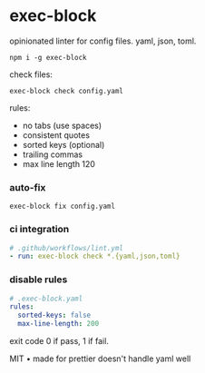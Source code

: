 # exec-block

opinionated linter for config files. yaml, json, toml.

```
npm i -g exec-block
```

check files:

```
exec-block check config.yaml
```

rules:

- no tabs (use spaces)
- consistent quotes
- sorted keys (optional)
- trailing commas
- max line length 120

### auto-fix

```
exec-block fix config.yaml
```

### ci integration

```yaml
# .github/workflows/lint.yml
- run: exec-block check *.{yaml,json,toml}
```

### disable rules

```yaml
# .exec-block.yaml
rules:
  sorted-keys: false
  max-line-length: 200
```

exit code 0 if pass, 1 if fail.

MIT • made for prettier doesn't handle yaml well
